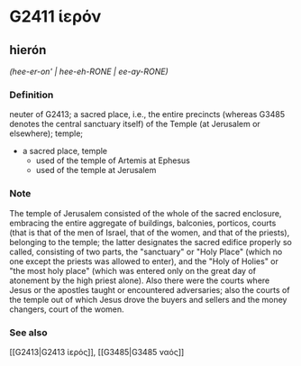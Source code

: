 # G2411 ἱερόν

## hierón

_(hee-er-on' | hee-eh-RONE | ee-ay-RONE)_

### Definition

neuter of G2413; a sacred place, i.e., the entire precincts (whereas G3485 denotes the central sanctuary itself) of the Temple (at Jerusalem or elsewhere); temple; 

- a sacred place, temple
  - used of the temple of Artemis at Ephesus
  - used of the temple at Jerusalem

### Note

The temple of Jerusalem consisted of the whole of the sacred enclosure, embracing the entire aggregate of buildings, balconies, porticos, courts (that is that of the men of Israel, that of the women, and that of the priests), belonging to the temple; the latter designates the sacred edifice properly so called, consisting of two parts, the "sanctuary" or "Holy Place" (which no one except the priests was allowed to enter), and the "Holy of Holies" or "the most holy place" (which was entered only on the great day of atonement by the high priest alone). Also there were the courts where Jesus or the apostles taught or encountered adversaries; also the courts of the temple out of which Jesus drove the buyers and sellers and the money changers, court of the women.

### See also

[[G2413|G2413 ἱερός]], [[G3485|G3485 ναός]]
